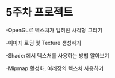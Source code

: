# 5주차 프로젝트

-OpenGL로 텍스처가 입혀진 사각형 그리기

-이미지 로딩 및 Texture 생성하기

-Shader에서 텍스처를 사용하는 방법 알아보기

-Mipmap 활성화, 여러장의 텍스처 사용하기
